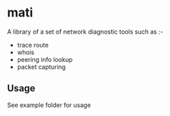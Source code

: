 # mati

A library of a set of network diagnostic tools such as :-
- trace route
- whois
- peering info lookup
- packet capturing

## Usage
See example folder for usage